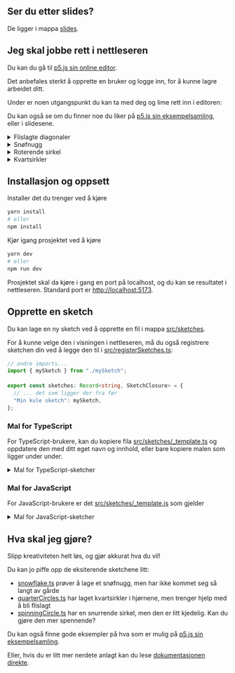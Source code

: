 ## Ser du etter slides?

De ligger i mappa [slides](slides/).

## Jeg skal jobbe rett i nettleseren

Du kan du gå til [p5.js sin online editor](https://editor.p5js.org/).

Det anbefales sterkt å opprette en bruker og logge inn, for å kunne lagre arbeidet ditt.

Under er noen utgangspunkt du kan ta med deg og lime rett inn i editoren:

Du kan også se om du finner noe du liker på [p5.js sin eksempelsamling](https://p5js.org/examples/), eller i slidesene.

<details>
<summary>Flislagte diagonaler</summary>

![flislagte diagonaler](assets/tiledDiagonal.png)

```javascript
const CANVAS = 500;
const tiles = 20;
const tileSize = CANVAS / tiles;

function setup() {
  createCanvas(CANVAS, CANVAS);
}

function draw() {
  noLoop();
  background("white");
  stroke("black");
  strokeWeight(2);

  for (let row = 0; row < tiles; row++) {
    for (let column = 0; column < tiles; column++) {
      drawTile(row, column);
    }
  }
}

function drawTile(row, column) {
  const top = tileSize * row;
  const bottom = top + tileSize;
  const left = tileSize * column;
  const right = left + tileSize;
  if (random() > 0.5) {
    line(left, top, right, bottom);
  } else {
    line(right, top, left, bottom);
  }
}
```

</details>

<details>
<summary>Snøfnugg</summary>

![snøfnugg](assets/snowflake.png)

```javascript
const CANVAS = 800;
const snowflakeSize = 0.8;

function setup() {
  createCanvas(CANVAS, CANVAS);
}

function draw() {
  noLoop();
  background("midnightblue");
  // forskyver koodinatsystemet slik at (0, 0) er midten av lerretet
  translate(CANVAS / 2, CANVAS / 2);
  for (let i = 0; i < 6; i++) {
    stroke("white");
    strokeWeight(3);
    // tegner en linje fra midten og nedover
    line(0, 0, 0, (CANVAS * snowflakeSize) / 2);
    // rotér koordinatsystemet en sjettedel av en sirkel
    // da kan vi fortsette å tegne fra midten og nedover
    rotate(TWO_PI / 6);
  }
}
```

</details>

<details>
<summary>Roterende sirkel</summary>

![roterende sirkel](assets/spinningCircle.png)

```javascript
const CANVAS = 500;
let timeInSeconds = 0;

function setup() {
  createCanvas(CANVAS, CANVAS);
  background("white");
}

function draw() {
  timeInSeconds += deltaTime / 1000;
  background(255, 20);

  translate(CANVAS / 2, CANVAS / 2);
  rotate(timeInSeconds);

  fill("black");
  circle(0, 200, 30);
}
```

</details>

<details>
<summary>Kvartsirkler</summary>

![kvartsirkler](assets/quarterCircles.png)

```javascript
// Kan du lage en "flislagt" versjon av denne?
// Hent inspirasjon fra "flislagte diagonaler"-eksempelet
const CANVAS = 500;

function setup() {
  createCanvas(CANVAS, CANVAS);
  background("white");
}

function draw() {
  noLoop();
  noFill();

  const left = 0;
  const right = CANVAS;
  const top = 0;
  const bottom = CANVAS;
  if (random() > 0.5) {
    drawQuarterCircle(left, bottom, CANVAS / 2, PI + HALF_PI);
    drawQuarterCircle(right, top, CANVAS / 2, HALF_PI);
  } else {
    drawQuarterCircle(left, top, CANVAS / 2, 0);
    drawQuarterCircle(right, bottom, CANVAS / 2, PI);
  }
}

function drawQuarterCircle(
  circleCenterX,
  circleCenterY,
  circleRadius,
  startAngle
) {
  arc(
    circleCenterX,
    circleCenterY,
    circleRadius * 2,
    circleRadius * 2,
    startAngle,
    startAngle + HALF_PI
  );
}
```

</details>

## Installasjon og oppsett

Installer det du trenger ved å kjøre

```bash
yarn install
# eller
npm install
```

Kjør igang prosjektet ved å kjøre

```bash
yarn dev
# eller
npm run dev
```

Prosjektet skal da kjøre i gang en port på localhost, og du kan se resultatet i nettleseren.
Standard port er [http://localhost:5173](http://localhost:5173).

## Opprette en sketch

Du kan lage en ny sketch ved å opprette en fil i mappa [src/sketches](src/sketches/).

For å kunne velge den i visningen i nettleseren, må du også registrere sketchen din ved å legge den til i [src/registerSketches.ts](src/registerSketches.ts):

```typescript
// andre imports...
import { mySketch } from "./mySketch";

export const sketches: Record<string, SketchClosure> = {
  // ... det som ligger der fra før
  "Min kule sketch": mySketch,
};
```

### Mal for TypeScript

For TypeScript-brukere, kan du kopiere fila [src/sketches/\_template.ts](src/sketches/_template.ts) og oppdatere den med ditt eget navn og innhold, eller bare kopiere malen som ligger under under.

<details>
<summary>Mal for TypeScript-sketcher</summary>

```typescript
import P5 from "p5";

// bruk denne fila som en mal på hvordan sketcher kan utformes!
// kopier fila, husk å endre navnet på både fila og funksjonen.
// oppdater også src/registerSketches.ts slik at den peker på den nye fila.
export function sketchTemplate(p5: P5) {
  // setup-funksjonen kjører én gang når siden lastes inn.
  p5.setup = () => {
    p5.createCanvas(400, 400);
  };

  // draw-funksjonen kjører kontinuerlig etter setup.
  // hvis du ikke vil at draw skal kjøre kontinuerlig,
  // kan du kalle p5.noLoop() i enten setup eller draw.
  p5.draw = () => {
    p5.background(220);
  };
}
```

</details>

### Mal for JavaScript

For JavaScript-brukere er det [src/sketches/\_template.js](src/sketches/_template.js) som gjelder

<details>
<summary>Mal for JavaScript-sketcher</summary>

```javascript
// bruk denne fila som en mal på hvordan sketcher kan utformes!
// kopier fila, husk å endre navnet på både fila og funksjonen.
// oppdater også src/registerSketches.ts slik at den peker på den nye fila.
export function mySketch(p5) {
  // setup-funksjonen kjører én gang når siden lastes inn.

  p5.setup = () => {};

  // draw-funksjonen kjører kontinuerlig etter setup.
  // hvis du ikke vil at draw skal kjøre kontinuerlig,
  // kan du kalle p5.noLoop() i enten setup eller draw.
  p5.draw = () => {};
}
```

</details>

## Hva skal jeg gjøre?

Slipp kreativiteten helt løs, og gjør akkurat hva du vil!

Du kan jo piffe opp de eksiterende sketchene litt:

- [snowflake.ts](src/sketches/snowflake.ts) prøver å lage et snøfnugg, men har ikke kommet seg så langt av gårde
- [quarterCircles.ts](src/sketches/quarterCircles.ts) har laget kvartsirkler i hjørnene, men trenger hjelp med å bli flislagt
- [spinningCircle.ts](src/sketches/spinningCircle.ts) har en snurrende sirkel, men den er litt kjedelig. Kan du gjøre den mer spennende?

Du kan også finne gode eksempler på hva som er mulig på [p5.js sin eksempelsamling](https://p5js.org/examples/).

Eller, hvis du er litt mer nerdete anlagt kan du lese [dokumentasjonen direkte](https://p5js.org/reference/).
